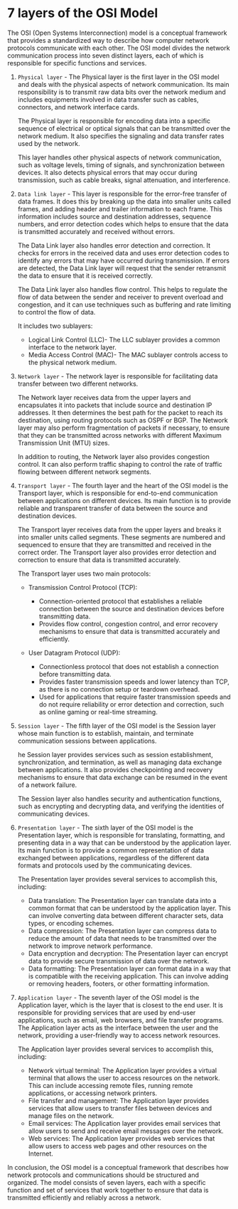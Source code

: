 # 7 layers of the OSI Model

The OSI (Open Systems Interconnection) model is a conceptual framework that provides a standardized way to describe how computer network protocols communicate with each other.
The OSI model divides the network communication process into seven distinct layers, each of which is responsible for specific functions and services.

1) `Physical layer` - The Physical layer is the first layer in the OSI model and deals with the physical aspects of network communication. Its main responsibility is to transmit raw data bits over the network medium and includes equipments involved in data transfer such as cables, connectors, and network interface cards.

   The Physical layer is responsible for encoding data into a specific sequence of electrical or optical signals that can be transmitted over the network medium. It also specifies the signaling and data transfer rates used by the network.

   This layer handles other physical aspects of network communication, such as voltage levels, timing of signals, and synchronization between devices. It also detects physical errors that may occur during transmission, such as cable breaks, signal attenuation, and interference.

2) `Data link layer` - This layer is responsible for the error-free transfer of data frames. It does this by breaking up the data into smaller units called frames, and adding header and trailer information to each frame. This information includes source and destination addresses, sequence numbers, and error detection codes which helps to ensure that the data is transmitted accurately and received without errors.

   The Data Link layer also handles error detection and correction. It checks for errors in the received data and uses error detection codes to identify any errors that may have occurred during transmission. If errors are detected, the Data Link layer will request that the sender retransmit the data to ensure that it is received correctly.

   The Data Link layer also handles flow control. This helps to regulate the flow of data between the sender and receiver to prevent overload and congestion, and it can use techniques such as buffering and rate limiting to control the flow of data.

   It includes two sublayers: 

   - Logical Link Control (LLC)- The LLC sublayer provides a common interface to the network layer.
   - Media Access Control (MAC)- The MAC sublayer controls access to the physical network medium.

3) `Network layer` - The network layer is responsible for facilitating data transfer between two different networks.

   The Network layer receives data from the upper layers and encapsulates it into packets that include source and destination IP addresses. It then determines the best path for the packet to reach its destination, using routing protocols such as OSPF or BGP. The Network layer may also perform fragmentation of packets if necessary, to ensure that they can be transmitted across networks with different Maximum Transmission Unit (MTU) sizes.

   In addition to routing, the Network layer also provides congestion control. It can also perform traffic shaping to control the rate of traffic flowing between different network segments.

4) `Transport layer` - The fourth layer and the heart of the OSI model is the Transport layer, which is responsible for end-to-end communication between applications on different devices. Its main function is to provide reliable and transparent transfer of data between the source and destination devices.

   The Transport layer receives data from the upper layers and breaks it into smaller units called segments. These segments are numbered and sequenced to ensure that they are transmitted and received in the correct order. The Transport layer also provides error detection and correction to ensure that data is transmitted accurately.

   The Transport layer uses two main protocols: 

   - Transmission Control Protocol (TCP):
       - Connection-oriented protocol that establishes a reliable connection between the source and destination devices before transmitting data.
       - Provides flow control, congestion control, and error recovery mechanisms to ensure that data is transmitted accurately and efficiently.
    
   - User Datagram Protocol (UDP):
       - Connectionless protocol that does not establish a connection before transmitting data. 
       - Provides faster transmission speeds and lower latency than TCP, as there is no connection setup or teardown overhead.
       - Used for applications that require faster transmission speeds and do not require reliability or error detection and correction, such as online gaming or real-time streaming.


5) `Session layer` - The fifth layer of the OSI model is the Session layer whose main function is to establish, maintain, and terminate communication sessions between applications.

   he Session layer provides services such as session establishment, synchronization, and termination, as well as managing data exchange between applications. It also provides checkpointing and recovery mechanisms to ensure that data exchange can be resumed in the event of a network failure.

   The Session layer also handles security and authentication functions, such as encrypting and decrypting data, and verifying the identities of communicating devices.

6) `Presentation layer` - The sixth layer of the OSI model is the Presentation layer, which is responsible for translating, formatting, and presenting data in a way that can be understood by the application layer. Its main function is to provide a common representation of data exchanged between applications, regardless of the different data formats and protocols used by the communicating devices.

   The Presentation layer provides several services to accomplish this, including:

   - Data translation: The Presentation layer can translate data into a common format that can be understood by the application layer. This can involve converting data between different character sets, data types, or encoding schemes.
   - Data compression: The Presentation layer can compress data to reduce the amount of data that needs to be transmitted over the network to improve network performance. 
   - Data encryption and decryption: The Presentation layer can encrypt data to provide secure transmission of data over the network.
   - Data formatting: The Presentation layer can format data in a way that is compatible with the receiving application. This can involve adding or removing headers, footers, or other formatting information.

7) `Application layer` - The seventh layer of the OSI model is the Application layer, which is the layer that is closest to the end user. It is responsible for providing services that are used by end-user applications, such as email, web browsers, and file transfer programs. The Application layer acts as the interface between the user and the network, providing a user-friendly way to access network resources.

   The Application layer provides several services to accomplish this, including:

   - Network virtual terminal: The Application layer provides a virtual terminal that allows the user to access resources on the network. This can include accessing remote files, running remote applications, or accessing network printers.
   - File transfer and management: The Application layer provides services that allow users to transfer files between devices and manage files on the network.
   - Email services: The Application layer provides email services that allow users to send and receive email messages over the network. 
   - Web services: The Application layer provides web services that allow users to access web pages and other resources on the Internet. 

In conclusion, the OSI model is a conceptual framework that describes how network protocols and communications should be structured and organized. The model consists of seven layers, each with a specific function and set of services that work together to ensure that data is transmitted efficiently and reliably across a network.



